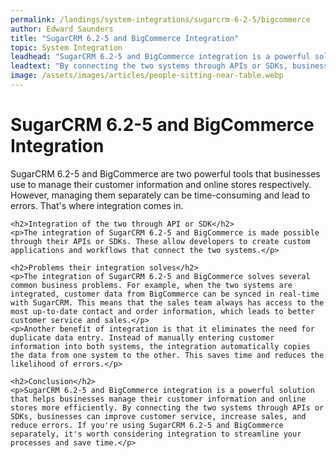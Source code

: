 ```yaml
---
permalink: /landings/system-integrations/sugarcrm-6-2-5/bigcommerce
author: Edward Saunders
title: "SugarCRM 6.2-5 and BigCommerce Integration"
topic: System Integration
leadhead: "SugarCRM 6.2-5 and BigCommerce integration is a powerful solution that helps businesses manage their customer information and online stores more efficiently"
leadtext: "By connecting the two systems through APIs or SDKs, businesses can improve customer service, increase sales, and reduce errors. If you're using SugarCRM 6.2-5 and BigCommerce separately, it's worth considering integration to streamline your processes and save time."
image: /assets/images/articles/people-sitting-near-table.webp
---
```

<div class="arttext">    <h1>SugarCRM 6.2-5 and BigCommerce Integration</h1>
    <p>SugarCRM 6.2-5 and BigCommerce are two powerful tools that businesses use to manage their customer information and online stores respectively. However, managing them separately can be time-consuming and lead to errors. That's where integration comes in. </p>
    
    <h2>Integration of the two through API or SDK</h2>
    <p>The integration of SugarCRM 6.2-5 and BigCommerce is made possible through their APIs or SDKs. These allow developers to create custom applications and workflows that connect the two systems.</p>
    
    <h2>Problems their integration solves</h2>
    <p>The integration of SugarCRM 6.2-5 and BigCommerce solves several common business problems. For example, when the two systems are integrated, customer data from BigCommerce can be synced in real-time with SugarCRM. This means that the sales team always has access to the most up-to-date contact and order information, which leads to better customer service and sales.</p>
    <p>Another benefit of integration is that it eliminates the need for duplicate data entry. Instead of manually entering customer information into both systems, the integration automatically copies the data from one system to the other. This saves time and reduces the likelihood of errors.</p>
    
    <h2>Conclusion</h2>
    <p>SugarCRM 6.2-5 and BigCommerce integration is a powerful solution that helps businesses manage their customer information and online stores more efficiently. By connecting the two systems through APIs or SDKs, businesses can improve customer service, increase sales, and reduce errors. If you're using SugarCRM 6.2-5 and BigCommerce separately, it's worth considering integration to streamline your processes and save time.</p>
</div>
